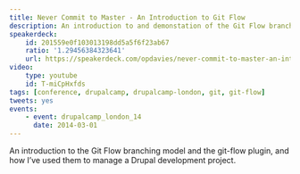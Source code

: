 ```yaml
---
title: Never Commit to Master - An Introduction to Git Flow
description: An introduction to and demonstation of the Git Flow branching model.
speakerdeck:
    id: 201559e0f103013198dd5a5f6f23ab67
    ratio: '1.29456384323641'
    url: https://speakerdeck.com/opdavies/never-commit-to-master-an-introduction-to-git-flow
video:
    type: youtube
    id: T-miCpHxfds
tags: [conference, drupalcamp, drupalcamp-london, git, git-flow]
tweets: yes
events:
    - event: drupalcamp_london_14
      date: 2014-03-01
---
```

An introduction to the Git Flow branching model and the git-flow plugin, and how I’ve used them to manage a Drupal development project.
